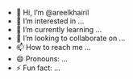 - 👋 Hi, I’m @areelkhairil
- 👀 I’m interested in ...
- 🌱 I’m currently learning ...
- 💞️ I’m looking to collaborate on ...
- 📫 How to reach me ...
- 😄 Pronouns: ...
- ⚡ Fun fact: ...

<!---
areelkhairil/areelkhairil is a ✨ special ✨ repository because its `README.md` (this file) appears on your GitHub profile.
You can click the Preview link to take a look at your changes.
--->
